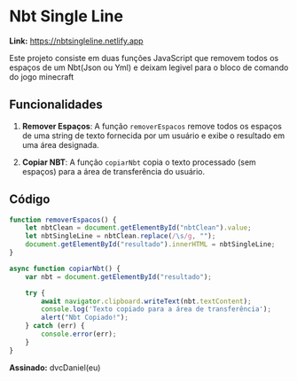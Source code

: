 # Nbt Single Line

**Link:** https://nbtsingleline.netlify.app

Este projeto consiste em duas funções JavaScript que removem todos os espaços de um Nbt(Json ou Yml) e deixam legivel para o bloco de comando do jogo minecraft

## Funcionalidades

1. **Remover Espaços**: A função `removerEspacos` remove todos os espaços de uma string de texto fornecida por um usuário e exibe o resultado em uma área designada.

2. **Copiar NBT**: A função `copiarNbt` copia o texto processado (sem espaços) para a área de transferência do usuário.

## Código

```javascript
function removerEspacos() {
    let nbtClean = document.getElementById("nbtClean").value;
    let nbtSingleLine = nbtClean.replace(/\s/g, "");
    document.getElementById("resultado").innerHTML = nbtSingleLine;
}

async function copiarNbt() {
    var nbt = document.getElementById("resultado");

    try {
        await navigator.clipboard.writeText(nbt.textContent);
        console.log('Texto copiado para a área de transferência');
        alert("Nbt Copiado!");
    } catch (err) {
        console.error(err);
    }
}
```

**Assinado:** dvcDaniel(eu)
